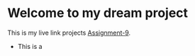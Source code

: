 # Welcome to my dream project

This is my live link projects [Assignment-9](https://spectacular-sorbet-df83da.netlify.app/).

* This is a 